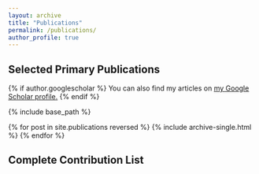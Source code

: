 ```yaml
---
layout: archive
title: "Publications"
permalink: /publications/
author_profile: true
---
```


## Selected Primary Publications

{% if author.googlescholar %}
  You can also find my articles on <u><a href="{{author.googlescholar}}">my Google Scholar profile</a>.</u>
{% endif %}

{% include base_path %}

{% for post in site.publications reversed %}
  {% include archive-single.html %}
{% endfor %}

## Complete Contribution List

 <script src="https://bibbase.org/show?bib=https%3A%2F%2Fapi.zotero.org%2Fusers%2F6711034%2Fcollections%2FU82SZ5NA%2Fitems%3Fkey%3DMyTnimZINhuUA14AzVmfr5Ur%26format%3Dbibtex%26limit%3D100&jsonp=1&folding=1"></script>
